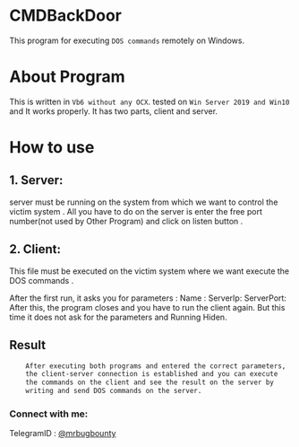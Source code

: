 # CMDBackDoor
This program for executing `DOS commands` remotely on Windows.

# About Program

This is written in `Vb6 without any OCX`.
tested on `Win Server 2019 and Win10` and It works properly.
It has two parts, client and server.


  
# How to use
## 1. Server:
server must be running on the system from which we want to control the victim system .
All you have to do on the server is enter the free port number(not used by Other Program) and click on listen button .

## 2. Client:
This file must be executed on the victim system where we want execute the DOS commands .

After the first run, it asks you for parameters :
Name : <Name show in Server File>
ServerIp: <The system Ip in which we run the server >
ServerPort: <The port number we entered on the server >
After this, the program closes and you have to run the client again. But this time it does not ask for the parameters and Running Hiden. 

## Result
```bash
	After executing both programs and entered the correct parameters,
	the client-server connection is established and you can execute
	the commands on the client and see the result on the server by 
	writing and send DOS commands on the server. 
```
<h3 align="left">Connect with me:</h3>
	
TelegramID : [@mrbugbounty](https://t.me/mrbugbounty)
